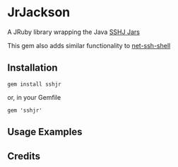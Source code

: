 JrJackson
=========

A JRuby library wrapping the Java [SSHJ Jars](https://github.com/shikhar/sshj)

This gem also adds similar functionality to [net-ssh-shell](https://github.com/mitchellh/net-ssh-shell)

Installation
------------

    gem install sshjr

or, in your Gemfile

    gem 'sshjr'


Usage Examples
--------------



Credits
-------

